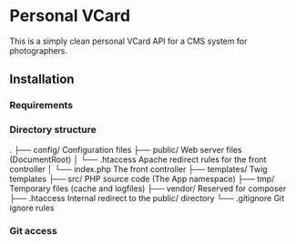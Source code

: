 # Personal VCard

This is a simply clean personal VCard API for a CMS system for photographers.

## Installation

### Requirements
<!-- This is the requirement block; it explains which SW/HW you have to grab to run this project

It can be a list-like:
* OSX machine
* XCode 5.X or higher on it
* iPhone/iPad/iPodtouch with iOS5.X or higher
* git installed [@see here]()
* OSX Command Lines Tools installed [@see here]()
* (Optional) a git GUI, like [Tower]() or [SourceTree]() -->

### Directory structure
.
├── config/             Configuration files
├── public/             Web server files (DocumentRoot)
│   └── .htaccess       Apache redirect rules for the front controller
│   └── index.php       The front controller
├── templates/          Twig templates
├── src/                PHP source code (The App namespace)
├── tmp/                Temporary files (cache and logfiles)
├── vendor/             Reserved for composer
├── .htaccess           Internal redirect to the public/ directory
└── .gitignore          Git ignore rules

### Git access
<!-- This is a `HOW-TO` to grab the code by command line:
* `cd your-workspace-folder`
* `touch the-name-of-the-repo`
* `cd the-name-of-the-repo`
* `git clone git://url-of-your-repo.git`
* `open your-workspace-folder` -->

<!-- **NEVER** give/write credentials in a README file. You can add something like:

	For further informations about accessing this repo, please contact @JohnDoe - DAS #A489654 -->

<!-- ### Run the project (Library-case...)
Explain in a list-like how to use this library... -->

<!-- ### Run the project (Standalone-case...)
... or explain in a list-like how to use this standalone:

* Open with `Xcode` the project by double clicking on `my_project.xcodeproj`
* In `Scheme` select `DEBUG`
* In `Target` select your iPhone, previously plugged into your mac
* Click on `Run` button
* On launch, you have a Developer-View, select `FOO Env`
* Do your tests

## Documentation
Here you explain where is the project documentation, and give a link/relative-path if it's possible

Documentation is in the project folder, you just have to go to `/Misc/Documentation/`

## Dev Team
A Thanks-to part, grab your love for your collegues and give the name of all of us !!

* John Doe - manager - City
* Foo Bar - Developer - City
* Bar John - Developer - City

If you want, you can light this file and generate a `AUTHORS.md` and just give a link here like :

For the developer team who work on this project, please see [AUTHORS.md]().

If it's project for a client, you can even add their contacts, phone numbers ... etc !

## Bug Reporting
Explain here how to access to bug reporting databases (URL, restrictions .. etc)

* Go to JIRA instance
* Connect yourself using your DAS
* In `PROJECT` section, select `MY-PROJECT-INSTANCE`
* For any questions about accessing this JIRA instance, please contact @JohnDoe - DAS #A489654

## History
Give a brief history of all **MAJOR**-released-only versions.

#### 3.X
* lorem lipsum
* lorem lipsum

#### 2.X
* lorem lipsum
* lorem lipsum

#### 1.X
* lorem lipsum
* lorem lipsum

For further informations about History, please see [CHANGELOG.md]().

## License
Write down here the copyrights explanation. Below an example:

	Copyright (c) 2014 John Doe and contributors

	Permission is hereby granted, free of charge, to any person obtaining a copy of this software and associated documentation files (the "Software"), to deal in the Software without restriction, including without limitation the rights to use, copy, modify, merge, publish, distribute, sublicense, and/or sell copies of the Software, and to permit persons to whom the Software is furnished to do so, subject to the following conditions:

	The above copyright notice and this permission notice shall be included in all copies or substantial portions of the Software.

	THE SOFTWARE IS PROVIDED "AS IS", WITHOUT WARRANTY OF ANY KIND, EXPRESS OR IMPLIED, INCLUDING BUT NOT LIMITED TO THE WARRANTIES OF MERCHANTABILITY, FITNESS FOR A PARTICULAR PURPOSE AND NONINFRINGEMENT. IN NO EVENT SHALL THE AUTHORS OR COPYRIGHT HOLDERS BE LIABLE FOR ANY CLAIM, DAMAGES OR OTHER LIABILITY, WHETHER IN AN ACTION OF CONTRACT, TORT OR OTHERWISE, ARISING FROM, OUT OF OR IN CONNECTION WITH THE SOFTWARE OR THE USE OR OTHER DEALINGS IN THE SOFTWARE.
	
Or just give a link to the `LICENCE.md`.

## Cryptographic Software Notice
Optional but be used if you are some encrypted part in your project. Here is an example (Apache Company):

  This distribution may include software that has been designed for use
  with cryptographic software.  The country in which you currently reside
  may have restrictions on the import, possession, use, and/or re-export
  to another country, of encryption software.  BEFORE using any encryption
  software, please check your country's laws, regulations and policies
  concerning the import, possession, or use, and re-export of encryption
  software, to see if this is permitted.  See <http://www.wassenaar.org/>
  for more information.

  The U.S. Government Department of Commerce, Bureau of Industry and
  Security (BIS), has classified this software as Export Commodity 
  Control Number (ECCN) 5D002.C.1, which includes information security
  software using or performing cryptographic functions with asymmetric
  algorithms.  The form and manner of this Apache Software Foundation
  distribution makes it eligible for export under the License Exception
  ENC Technology Software Unrestricted (TSU) exception (see the BIS 
  Export Administration Regulations, Section 740.13) for both object 
  code and source code.

  The following provides more details on the included files that
  may be subject to export controls on cryptographic software:

    Apache httpd 2.0 and later versions include the mod_ssl module under
       modules/ssl/
    for configuring and listening to connections over SSL encrypted
    network sockets by performing calls to a general-purpose encryption
    library, such as OpenSSL or the operating system's platform-specific
    SSL facilities.

    In addition, some versions of apr-util provide an abstract interface
    for symmetrical cryptographic functions that make use of a
    general-purpose encryption library, such as OpenSSL, NSS, or the
    operating system's platform-specific facilities. This interface is
    known as the apr_crypto interface, with implementation beneath the
    /crypto directory. The apr_crypto interface is used by the
    mod_session_crypto module available under
      modules/session
    for optional encryption of session information.

    Some object code distributions of Apache httpd, indicated with the
    word "crypto" in the package name, may include object code for the
    OpenSSL encryption library as distributed in open source form from
    <http://www.openssl.org/source/>.

  The above files are optional and may be removed if the cryptographic
  functionality is not desired or needs to be excluded from redistribution.
  Distribution packages of Apache httpd that include the word "nossl"
  in the package name have been created without the above files and are
  therefore not subject to this notice. -->